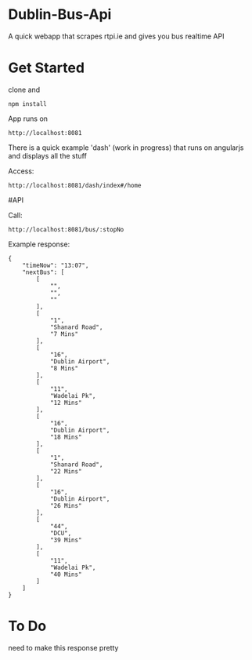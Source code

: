 # Dublin-Bus-Api
A quick webapp that scrapes rtpi.ie and gives you bus realtime API
# Get Started
clone and 
```
npm install
```
App runs on
```
http://localhost:8081
```
There is a quick example 'dash' (work in progress) that runs on angularjs and displays all the stuff

Access:
```
http://localhost:8081/dash/index#/home
```


#API

Call:
```
http://localhost:8081/bus/:stopNo
```
Example response:

```
{
    "timeNow": "13:07",
    "nextBus": [
        [
            "",
            "",
            ""
        ],
        [
            "1",
            "Shanard Road",
            "7 Mins"
        ],
        [
            "16",
            "Dublin Airport",
            "8 Mins"
        ],
        [
            "11",
            "Wadelai Pk",
            "12 Mins"
        ],
        [
            "16",
            "Dublin Airport",
            "18 Mins"
        ],
        [
            "1",
            "Shanard Road",
            "22 Mins"
        ],
        [
            "16",
            "Dublin Airport",
            "26 Mins"
        ],
        [
            "44",
            "DCU",
            "39 Mins"
        ],
        [
            "11",
            "Wadelai Pk",
            "40 Mins"
        ]
    ]
}
```

# To Do 

need to make this response pretty
